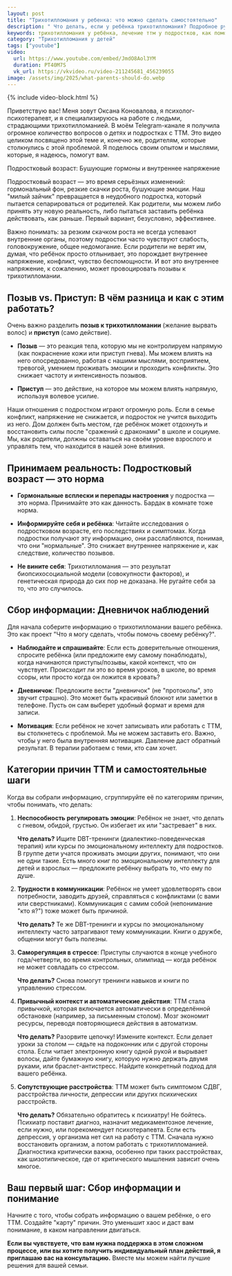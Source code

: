 ```yaml
---
layout: post
title: "Трихотилломания у ребенка: что можно сделать самостоятельно"
description: " Что делать, если у ребёнка трихотилломания? Подробное руководство для родителей: как понять причины, работать с эмоциями, стрессом, автоматизмами и когда обращаться к психиатру. Советы от психолога Оксаны Коноваловой."
keywords: трихотилломания у ребёнка, лечение ттм у подростков, как помочь ребёнку с ттм, позыв и приступ ттм, саморегуляция эмоций, привычные действия ттм, сопутствующие расстройства, психиатр для ребёнка, Оксана Коновалова, ttm-help, родители подростков.
category: "Трихотилломания у детей"
tags: ["youtube"]
video:
  url: https://www.youtube.com/embed/JmdO8Aol3YM
  duration: PT40M7S
  vk_url: https://vkvideo.ru/video-211245681_456239055
image: /assets/img/2025/what-parents-should-do.webp
---
```

{% include video-block.html %}

Приветствую вас! Меня зовут Оксана Коновалова, я психолог-психотерапевт, и я специализируюсь на работе с людьми, страдающими трихотилломанией. В моём Telegram-канале я получила огромное количество вопросов о детях и подростках с ТТМ. Это видео целиком посвящено этой теме и, конечно же, родителям, которые столкнулись с этой проблемой. Я поделюсь своим опытом и мыслями, которые, я надеюсь, помогут вам.

Подростковый возраст: Бушующие гормоны и внутреннее напряжение

Подростковый возраст — это время серьёзных изменений: гормональный фон, резкие скачки роста, бушующие эмоции. Наш "милый зайчик" превращается в неудобного подростка, который пытается сепарироваться от родителей. Как родители, мы можем либо принять эту новую реальность, либо пытаться заставить ребёнка действовать, как раньше. Первый вариант, безусловно, эффективнее.

Важно понимать: за резким скачком роста не всегда успевают внутренние органы, поэтому подростки часто чувствуют слабость, головокружение, общее недомогание. Если родители не верят им, думая, что ребёнок просто отлынивает, это порождает внутреннее напряжение, конфликт, чувство беспомощности. И вот это внутреннее напряжение, к сожалению, может провоцировать позывы к трихотилломании.

## Позыв vs. Приступ: В чём разница и как с этим работать?

Очень важно разделить **позыв к трихотилломании** (желание вырвать волос) и **приступ** (само действие).

- **Позыв** — это реакция тела, которую мы не контролируем напрямую (как покраснение кожи или приступ гнева). Мы можем влиять на него опосредованно, работая с нашими мыслями, восприятием, тревогой, умением проживать эмоции и проходить конфликты. Это снижает частоту и интенсивность позывов.

- **Приступ** — это действие, на которое мы можем влиять напрямую, используя волевое усилие.

Наши отношения с подростком играют огромную роль. Если в семье конфликт, напряжение не снижается, и подросток не учится выходить из него. Дом должен быть местом, где ребёнок может отдохнуть и восстановить силы после "сражений с драконами" в школе и социуме. Мы, как родители, должны оставаться на своём уровне взрослого и управлять тем, что находится в нашей зоне влияния.

## Принимаем реальность: Подростковый возраст — это норма

- **Гормональные всплески и перепады настроения** у подростка — это норма. Принимайте это как данность. Бардак в комнате тоже норма.

- **Информируйте себя и ребёнка**: Читайте исследования о подростковом возрасте, его последствиях и симптомах. Когда подростки получают эту информацию, они расслабляются, понимая, что они "нормальные". Это снижает внутреннее напряжение и, как следствие, количество позывов.

- **Не вините себя**: Трихотилломания — это результат биопсихосоциальной модели (совокупности факторов), и генетическая природа до сих пор не доказана. Не ругайте себя за то, что это случилось.

## Сбор информации: Дневничок наблюдений

Для начала соберите информацию о трихотилломании вашего ребёнка. Это как проект "Что я могу сделать, чтобы помочь своему ребёнку?".

- **Наблюдайте и спрашивайте**: Если есть доверительные отношения, спросите ребёнка (или предложите ему самому понаблюдать), когда начинаются приступы/позывы, какой контекст, что он чувствует. Происходит ли это во время уроков, в школе, во время ссоры, или просто когда он ложится в кровать?

- **Дневничок**: Предложите вести "дневничок" (не "протоколы", это звучит страшно). Это может быть красивый блокнот или заметки в телефоне. Пусть он сам выберет удобный формат и время для записи.

- **Мотивация**: Если ребёнок не хочет записывать или работать с ТТМ, вы столкнетесь с проблемой. Мы не можем заставить его. Важно, чтобы у него была внутренняя мотивация. Давление даст обратный результат. В терапии работаем с теми, кто сам хочет.

## Категории причин ТТМ и самостоятельные шаги

Когда вы собрали информацию, сгруппируйте её по категориям причин, чтобы понимать, что делать:

1. **Неспособность регулировать эмоции**: Ребёнок не знает, что делать с гневом, обидой, грустью. Он избегает их или "застревает" в них.

   **Что делать?** Ищите DBT-тренинги (диалектико-поведенческая терапия) или курсы по эмоциональному интеллекту для подростков. В группе дети учатся проживать эмоции других, понимают, что они не одни такие. Есть много книг по эмоциональному интеллекту для детей и взрослых — предложите ребёнку выбрать то, что ему по душе.

2. **Трудности в коммуникации**: Ребёнок не умеет удовлетворять свои потребности, заводить друзей, справляться с конфликтами (с вами или сверстниками). Коммуникация с самим собой (непонимание "кто я?") тоже может быть причиной.

    **Что делать?** Те же DBT-тренинги и курсы по эмоциональному интеллекту часто затрагивают тему коммуникации. Книги о дружбе, общении могут быть полезны.

3. **Саморегуляция в стрессе**: Приступы случаются в конце учебного года/четверти, во время контрольных, олимпиад — когда ребёнок не может совладать со стрессом.

    **Что делать?** Снова помогут тренинги навыков и книги по управлению стрессом.

4. **Привычный контекст и автоматические действия**: ТТМ стала привычкой, которая включается автоматически в определённой обстановке (например, за письменным столом). Мозг экономит ресурсы, переводя повторяющиеся действия в автоматизм.

    **Что делать?** Разорвите цепочку! Измените контекст. Если делает уроки за столом — сядьте на подоконник или с другой стороны стола. Если читает электронную книгу одной рукой и вырывает волосы, дайте бумажную книгу, которую нужно держать двумя руками, или браслет-антистресс. Найдите конкретный подход для вашего ребёнка.

5. **Сопутствующие расстройства**: ТТМ может быть симптомом СДВГ, расстройства личности, депрессии или других психических расстройств.

    **Что делать?** Обязательно обратитесь к психиатру!  Не бойтесь. Психиатр поставит диагноз, назначит медикаментозное лечение, если нужно, или порекомендует психотерапевта. Если есть депрессия, у организма нет сил на работу с ТТМ. Сначала нужно восстановить организм, а потом работать с трихотилломанией. Диагностика критически важна, особенно при таких расстройствах, как шизотипическое, где от критического мышления зависит очень многое.

## Ваш первый шаг: Сбор информации и понимание

Начните с того, чтобы собрать информацию о вашем ребёнке, о его ТТМ. Создайте "карту" причин. Это уменьшит хаос и даст вам понимание, в каком направлении двигаться.

**Если вы чувствуете, что вам нужна поддержка в этом сложном процессе, или вы хотите получить индивидуальный план действий, я приглашаю вас на консультацию.** Вместе мы можем найти лучшие решения для вашей семьи.